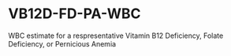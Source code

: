 # VB12D-FD-PA-WBC
WBC estimate for a respresentative Vitamin B12 Deficiency, Folate Deficiency, or Pernicious Anemia
